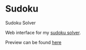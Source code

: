 # Sudoku

Sudoku Solver

Web interface for my [sudoku solver](https://github.com/froseph/sudoku_solver).

Preview can be found [here](https://github.com/froseph/sudoku_solve://github.com/froseph/sudoku_solver)
